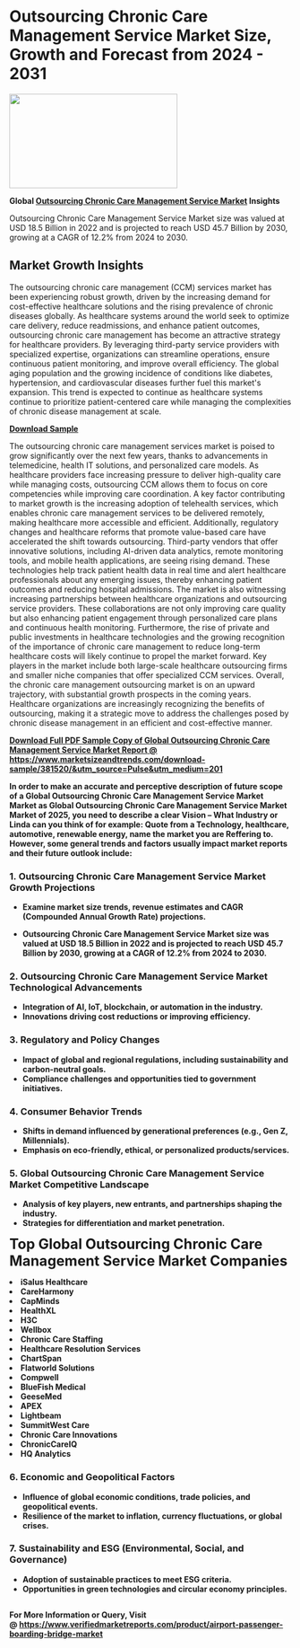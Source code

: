 <H1>Outsourcing Chronic Care Management Service Market Size, Growth and Forecast from 2024 - 2031</H1><img class="aligncenter size-medium wp-image-584254" src="https://thirdeyenews.in/wp-content/uploads/2024/09/Global-Market-Research-300x168.jpeg" alt="" width="300" height="168" /><p><strong>Global&nbsp;<a href="https://www.marketsizeandtrends.com/download-sample/381520/&amp;utm_source=Pulse&amp;utm_medium=201">Outsourcing Chronic Care Management Service Market</a> Insights</strong></p><p>Outsourcing Chronic Care Management Service Market size was valued at USD 18.5 Billion in 2022 and is projected to reach USD 45.7 Billion by 2030, growing at a CAGR of 12.2% from 2024 to 2030.</p><p><h2>Market Growth Insights</h2> <p>The outsourcing chronic care management (CCM) services market has been experiencing robust growth, driven by the increasing demand for cost-effective healthcare solutions and the rising prevalence of chronic diseases globally. As healthcare systems around the world seek to optimize care delivery, reduce readmissions, and enhance patient outcomes, outsourcing chronic care management has become an attractive strategy for healthcare providers. By leveraging third-party service providers with specialized expertise, organizations can streamline operations, ensure continuous patient monitoring, and improve overall efficiency. The global aging population and the growing incidence of conditions like diabetes, hypertension, and cardiovascular diseases further fuel this market's expansion. This trend is expected to continue as healthcare systems continue to prioritize patient-centered care while managing the complexities of chronic disease management at scale.</p> <p><strong><a href="#">Download Sample</a></strong></p> <p>The outsourcing chronic care management services market is poised to grow significantly over the next few years, thanks to advancements in telemedicine, health IT solutions, and personalized care models. As healthcare providers face increasing pressure to deliver high-quality care while managing costs, outsourcing CCM allows them to focus on core competencies while improving care coordination. A key factor contributing to market growth is the increasing adoption of telehealth services, which enables chronic care management services to be delivered remotely, making healthcare more accessible and efficient. Additionally, regulatory changes and healthcare reforms that promote value-based care have accelerated the shift towards outsourcing. Third-party vendors that offer innovative solutions, including AI-driven data analytics, remote monitoring tools, and mobile health applications, are seeing rising demand. These technologies help track patient health data in real time and alert healthcare professionals about any emerging issues, thereby enhancing patient outcomes and reducing hospital admissions. The market is also witnessing increasing partnerships between healthcare organizations and outsourcing service providers. These collaborations are not only improving care quality but also enhancing patient engagement through personalized care plans and continuous health monitoring. Furthermore, the rise of private and public investments in healthcare technologies and the growing recognition of the importance of chronic care management to reduce long-term healthcare costs will likely continue to propel the market forward. Key players in the market include both large-scale healthcare outsourcing firms and smaller niche companies that offer specialized CCM services. Overall, the chronic care management outsourcing market is on an upward trajectory, with substantial growth prospects in the coming years. Healthcare organizations are increasingly recognizing the benefits of outsourcing, making it a strategic move to address the challenges posed by chronic disease management in an efficient and cost-effective manner.</p> <p><strong><a href="#"></p><p><span class=""><strong>Download Full PDF Sample Copy of Global Outsourcing Chronic Care Management Service Market Report</strong> @ <a href="https://www.marketsizeandtrends.com/download-sample/381520/&amp;utm_source=Pulse&amp;utm_medium=201" target="_blank">https://www.marketsizeandtrends.com/download-sample/381520/&amp;utm_source=Pulse&amp;utm_medium=201</a></span></p><p>In order to make an accurate and perceptive description of future scope of a Global&nbsp;Outsourcing Chronic Care Management Service Market Market as Global&nbsp;Outsourcing Chronic Care Management Service Market Market of 2025, you need to describe a clear Vision &ndash; What Industry or Linda can you think of for example: Quote from a Technology, healthcare, automotive, renewable energy, name the market you are Reffering to. However, some general trends and factors usually impact market reports and their future outlook include:</p><h3>1.&nbsp;<strong>Outsourcing Chronic Care Management Service Market Growth Projections</strong></h3><ul><li>Examine market size trends, revenue estimates and CAGR (Compounded Annual Growth Rate) projections.</li><li><p>Outsourcing Chronic Care Management Service Market size was valued at USD 18.5 Billion in 2022 and is projected to reach USD 45.7 Billion by 2030, growing at a CAGR of 12.2% from 2024 to 2030.</p></li></ul><h3>2.&nbsp;<strong>Outsourcing Chronic Care Management Service Market Technological Advancements</strong></h3><ul><li>Integration of AI, IoT, blockchain, or automation in the industry.</li><li>Innovations driving cost reductions or improving efficiency.</li></ul><h3>3.&nbsp;<strong>Regulatory and Policy Changes</strong></h3><ul><li>Impact of global and regional regulations, including sustainability and carbon-neutral goals.</li><li>Compliance challenges and opportunities tied to government initiatives.</li></ul><h3>4.&nbsp;<strong>Consumer Behavior Trends</strong></h3><ul><li>Shifts in demand influenced by generational preferences (e.g., Gen Z, Millennials).</li><li>Emphasis on eco-friendly, ethical, or personalized products/services.</li></ul><h3>5.&nbsp;<strong>Global Outsourcing Chronic Care Management Service Market Competitive Landscape</strong></h3><ul><li>Analysis of key players, new entrants, and partnerships shaping the industry.</li><li>Strategies for differentiation and market penetration.</li></ul><p data-pm-slice="1 1 []"><span style="color: inherit; font-family: inherit; font-size: 25px;">Top Global Outsourcing Chronic Care Management Service Market Companies</span></p><div class="" data-test-id=""><p><li>iSalus Healthcare</li><li> CareHarmony</li><li> CapMinds</li><li> HealthXL</li><li> H3C</li><li> Wellbox</li><li> Chronic Care Staffing</li><li> Healthcare Resolution Services</li><li> ChartSpan</li><li> Flatworld Solutions</li><li> Compwell</li><li> BlueFish Medical</li><li> GeeseMed</li><li> APEX</li><li> Lightbeam</li><li> SummitWest Care</li><li> Chronic Care Innovations</li><li> ChronicCareIQ</li><li> HQ Analytics</li></p></div><h3>6.&nbsp;<strong>Economic and Geopolitical Factors</strong></h3><ul><li>Influence of global economic conditions, trade policies, and geopolitical events.</li><li>Resilience of the market to inflation, currency fluctuations, or global crises.</li></ul><h3>7.&nbsp;<strong>Sustainability and ESG (Environmental, Social, and Governance)</strong></h3><ul><li>Adoption of sustainable practices to meet ESG criteria.</li><li>Opportunities in green technologies and circular economy principles.</li></ul><h2><strong style="font-size: 14px;">For More Information or Query, Visit @&nbsp;</strong><a style="background-color: #ffffff; font-size: 14px;" href="https://www.marketsizeandtrends.com/report/outsourcing-chronic-care-management-service-market/" target="_blank">https://www.verifiedmarketreports.com/product/airport-passenger-boarding-bridge-market</a></h2>
